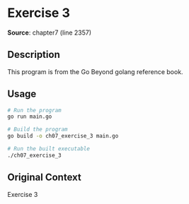 # Exercise 3

**Source**: chapter7 (line 2357)

## Description

This program is from the Go Beyond golang reference book.

## Usage

```bash
# Run the program
go run main.go

# Build the program
go build -o ch07_exercise_3 main.go

# Run the built executable
./ch07_exercise_3
```

## Original Context

Exercise 3
